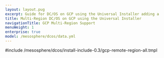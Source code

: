 ```yaml
---
layout: layout.pug
excerpt: Guide for DC/OS on GCP using the Universal Installer adding a remote region.
title: Multi-Region DC/OS on GCP using the Universal Installer
navigationTitle: GCP Multi-Region Support
menuWeight: 1
enterprise: true
model: /mesosphere/dcos/data.yml
---
```


#include /mesosphere/dcos/install-include-0.3/gcp-remote-region-all.tmpl
